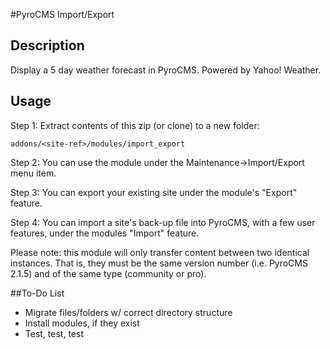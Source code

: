 #PyroCMS Import/Export

## Description

Display a 5 day weather forecast in PyroCMS. Powered by Yahoo! Weather.

## Usage

Step 1: Extract contents of this zip (or clone) to a new folder:

	addons/<site-ref>/modules/import_export

Step 2: You can use the module under the Maintenance&rarr;Import/Export menu item.

Step 3: You can export your existing site under the module's "Export" feature.

Step 4: You can import a site's back-up file into PyroCMS, with a few user features, under the modules "Import" feature.

Please note: this module will only transfer content between two identical instances. That is, they must be the same version number (i.e. PyroCMS 2.1.5) and of the same type (community or pro).

##To-Do List

- Migrate files/folders w/ correct directory structure
- Install modules, if they exist
- Test, test, test